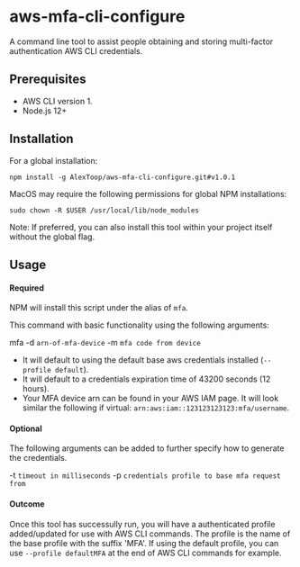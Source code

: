 # aws-mfa-cli-configure
A command line tool to assist people obtaining and storing multi-factor authentication AWS CLI credentials.

## Prerequisites 

* AWS CLI version 1. 
* Node.js 12+

## Installation

For a global installation:

```
npm install -g AlexToop/aws-mfa-cli-configure.git#v1.0.1
```

MacOS may require the following permissions for global NPM installations:

```
sudo chown -R $USER /usr/local/lib/node_modules
```

Note: If preferred, you can also install this tool within your project itself without the global flag.
    
## Usage

#### Required

NPM will install this script under the alias of `mfa`. 

This command with basic functionality using the following arguments: 

mfa -d `arn-of-mfa-device` -m `mfa code from device`

* It will default to using the default base aws credentials installed (`--profile default`). 
* It will default to a credentials expiration time of 43200 seconds (12 hours).
* Your MFA device arn can be found in your AWS IAM page. It will look similar the following if virtual: `arn:aws:iam::123123123123:mfa/username`.

#### Optional

The following arguments can be added to further specify how to generate the credentials.

-t `timeout in milliseconds` -p `credentials profile to base mfa request from`

#### Outcome

Once this tool has successully run, you will have a authenticated profile added/updated for use with AWS CLI commands. The profile is the name of the base profile with the suffix 'MFA'. If using the default profile, you can use `--profile defaultMFA` at the end of AWS CLI commands for example. 
